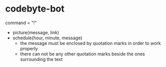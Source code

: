 # codebyte-bot
command = "!"
* picture(message, link)
* schedule(hour, minute, message)
    * the message must be enclosed by quotation marks in order to work properly
    * there can not be any other quotation marks beside the ones surrounding the text
